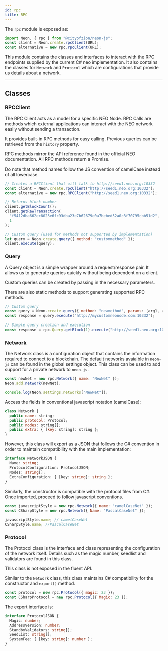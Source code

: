 ```yaml
---
id: rpc
title: RPC
---
```


The `rpc` module is exposed as:

```js
import Neon, { rpc } from "@cityofzion/neon-js";
const client = Neon.create.rpcClient(URL);
const alternative = new rpc.rpcClient(URL);
```

This module contains the classes and interfaces to interact with the RPC
endpoints supplied by the current C# neo implementation. It also contains the
classes for `Network` and `Protocol` which are configurations that provide us
details about a network.

---

## Classes

### RPCClient

The RPC Client acts as a model for a specific NEO Node. RPC Calls are methods
which external applications can interact with the NEO network easily without
sending a transaction.

It provides built-in RPC methods for easy calling. Previous queries can be
retrieved from the `history` property.

RPC methods mirror the API reference found in the official NEO documentation.
All RPC methods return a Promise.

Do note that method names follow the JS convention of camelCase instead of all
lowercase.

```js
// Creates a RPCClient that will talk to http://seed1.neo.org:10332
const client = Neon.create.rpcClient("http://seed1.neo.org:10332");
const alternative = new rpc.RPCClient("http://seed1.neo.org:10332");

// Returns block number
client.getBlockCount();
client.getRawTransaction(
  "f5412dba662ec8023e6fc93dba23e7b62679e0a7bebed52a0c3f70795cbb51d2",
  1
);

// Custom query (used for methods not supported by implementation)
let query = Neon.create.query({ method: "custommethod" });
client.execute(query);
```

### Query

A Query object is a simple wrapper around a request/response pair. It allows us
to generate queries quickly without being dependent on a client.

Custom queries can be created by passing in the necessary parameters.

There are also static methods to support generating supported RPC methods.

```js
// Custom query
const query = Neon.create.query({ method: "newmethod", params: [arg1, arg2] });
const response = query.execute("http://mycustomneonode.com:10332");

// Simple query creation and execution
const response = rpc.Query.getBlock(1).execute("http://seed1.neo.org:10332");
```

### Network

The Network class is a configuration object that contains the information
required to connect to a blockchain. The default networks avaialble in `neon-js`
can be found in the global settings object. This class can be used to add
support for a private network to `neon-js`.

```js
const newNet = new rpc.Network({ name: "NewNet" });
Neon.add.network(newNet);

console.log(Neon.settings.networks["NewNet"]);
```

Access the fields in conventional javascript notation (camelCase):

```js
class Network {
  public name: string;
  public protocol: Protocol;
  public nodes: string[];
  public extra: { [key: string]: string };
}
```

However, this class will export as a JSON that follows the C# convention in
order to maintain compatibility with the main implementation:

```ts
interface NetworkJSON {
  Name: string;
  ProtocolConfiguration: ProtocolJSON;
  Nodes: string[];
  ExtraConfiguration: { [key: string]: string };
}
```

Similarly, the constructor is compatible with the protocol files from C#. Once
imported, proceed to follow javascript conventions.

```js
const javascriptStyle = new rpc.Network({ name: "camelCaseNet" });
const CSharpStyle = new rpc.Network({ Name: "PascalCaseNet" });

javascriptStyle.name; // camelCaseNet
CSharpStyle.name; //PascalCaseNet
```

### Protocol

The Protocol class is the interface and class representing the configuration of
the network itself. Details such as the magic number, seedlist and validators
are found in this class.

This class is not exposed in the fluent API.

Similar to the `Network` class, this class maintains C# compatibility for the
constructor and `export()` method.

```js
const protocol = new rpc.Protocol({ magic: 23 });
const CSharpProtocol = new rpc.Protocol({ Magic: 23 });
```

The export interface is:

```ts
interface ProtocolJSON {
  Magic: number;
  AddressVersion: number;
  StandbyValidators: string[];
  SeedList: string[];
  SystemFee: { [key: string]: number };
}
```

